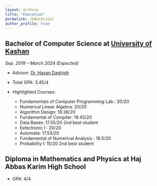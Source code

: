 ```yaml
---
layout: archive
title: "Education"
permalink: /education/
author_profile: true
---
```


## Bachelor of Computer Science at [University of Kashan](https://kashanu.ac.ir/en)

*Sep. 2019 – March 2024 (Expected)*

- Advisor: [Dr. Hasan Daghigh   ](https://faculty.kashanu.ac.ir/daghigh/en)

- Total GPA: 3.45/4  

- Highlighted Courses:
   * Fundamentals of Computer Programming Lab.: 20/20
   * Numerical Linear Algebra: 20/20
   * Algorithm Design: 19.36/20
   * Fundamental of Compiler: 19.45/20
   * Data Bases: 17.55/20 2nd best student
   * Eelectronic I : 20/20
   * Automata: 17.53/20 
   * Fundamental of Numerical Analysis : 18.5/20
   * Probability I: 15/20 2nd best student

## Diploma in Mathematics and Physics at Haj Abbas Karim High School


- GPA: 4/4